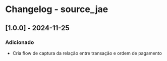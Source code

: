 # Changelog - source_jae

## [1.0.0] - 2024-11-25

### Adicionado

- Cria flow de captura da relação entre transação e ordem de pagamento